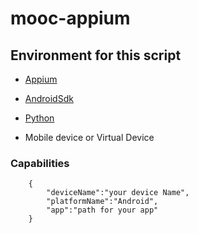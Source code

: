 # mooc-appium

## Environment for this script
- [Appium](http://appium.io/)

- [AndroidSdk](http://www.android-studio.org/)

- [Python](https://www.python.org/)

- Mobile device or Virtual Device

### Capabilities
```
    {
        "deviceName":"your device Name",
        "platformName":"Android",
        "app":"path for your app"
    }
```

